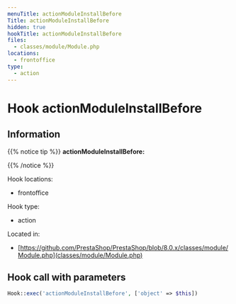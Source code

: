 ```yaml
---
menuTitle: actionModuleInstallBefore
Title: actionModuleInstallBefore
hidden: true
hookTitle: actionModuleInstallBefore
files:
  - classes/module/Module.php
locations:
  - frontoffice
type:
  - action
---
```


# Hook actionModuleInstallBefore

## Information

{{% notice tip %}}
**actionModuleInstallBefore:** 


{{% /notice %}}

Hook locations: 
  - frontoffice

Hook type: 
  - action

Located in: 
  - [https://github.com/PrestaShop/PrestaShop/blob/8.0.x/classes/module/Module.php](classes/module/Module.php)

## Hook call with parameters

```php
Hook::exec('actionModuleInstallBefore', ['object' => $this])
```